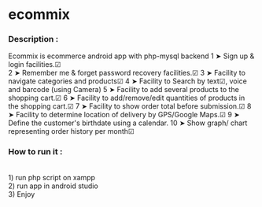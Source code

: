 # ecommix

### Description  :
Ecommix is ecommerce android app with php-mysql backend 
1  ➤ Sign up & login facilities.☑ 							
2  ➤ Remember me & forget password recovery facilities.☑
3  ➤ Facility to navigate categories and products☑
4  ➤ Facility to Search by text☑, voice and barcode (using Camera)
5  ➤ Facility to add several products to the shopping cart.☑
6  ➤ Facility to add/remove/edit quantities of products in the shopping cart.☑
7  ➤ Facility to show order total before submission.☑
8  ➤ Facility to determine location of delivery by GPS/Google Maps.☑
9  ➤ Define the customer's birthdate using a calendar.
10 ➤ Show graph/ chart representing order history per month☑

### How to run it :
<br> 1) run php script on xampp
<br> 2) run app in android studio
<br> 3) Enjoy
